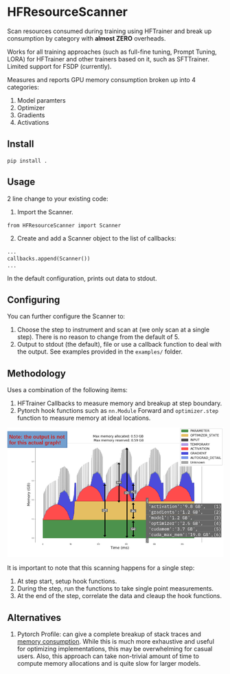 # HFResourceScanner

Scan resources consumed during training using HFTrainer and break up consumption by category with **almost ZERO** overheads.

Works for all training approaches (such as full-fine tuning, Prompt Tuning, LORA) for HFTrainer and other trainers based on it, such as SFTTrainer. Limited support for FSDP (currently).

Measures and reports GPU memory consumption broken up into 4 categories:
1. Model paramters
2. Optimizer
3. Gradients
4. Activations

## Install

```
pip install .
```

## Usage

2 line change to your existing code:

1. Import the Scanner.
```
from HFResourceScanner import Scanner
```

2. Create and add a Scanner object to the list of callbacks:
```
...
callbacks.append(Scanner())
...
```

In the default configuration, prints out data to stdout.

## Configuring

You can further configure the Scanner to:
1. Choose the step to instrument and scan at (we only scan at a single step). There is no reason to change from the default of 5.
2. Output to stdout (the default), file or use a callback function to deal with the output. See examples provided in the `examples/` folder.

## Methodology

Uses a combination of the following items:

1. HFTrainer Callbacks to measure memory and breakup at step boundary.
2. Pytorch hook functions such as `nn.Module` Forward and `optimizer.step` function to measure memory at ideal locations.

![Memory breakup](./imgs/memory.png)

It is important to note that this scanning happens for a single step:
1. At step start, setup hook functions.
2. During the step, run the functions to take single point measurements.
3. At the end of the step, correlate the data and cleaup the hook functions.

## Alternatives

1. Pytorch Profile: can give a complete breakup of stack traces and [memory consumption](https://pytorch.org/blog/understanding-gpu-memory-1/). While this is much more exhaustive and useful for optimizing implementations, this may be overwhelming for casual users. Also, this approach can take non-trivial amount of time to compute memory allocations and is quite slow for larger models.
